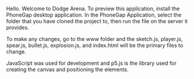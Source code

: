 Hello. Welcome to Dodge Arena. To preview this application, install the PhoneGap desktop application. In the PhoneGap Application, select the folder that you have cloned the project to, then run the file on the server it provides. 

To make any changes, go to the www folder and the sketch.js, player.js, spear.js, bullet.js, explosion.js, and index.html will be the primary files to change.

JavaScript was used for development and p5.js is the library used for creating the canvas and positioning the elements.


[phonegap-cli-url]: http://github.com/phonegap/phonegap-cli
[phonegap-url]: https://phonegap.com/
